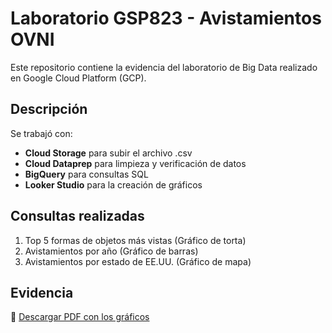 # Laboratorio GSP823 - Avistamientos OVNI

Este repositorio contiene la evidencia del laboratorio de Big Data realizado en Google Cloud Platform (GCP).

## Descripción

Se trabajó con:
- **Cloud Storage** para subir el archivo .csv
- **Cloud Dataprep** para limpieza y verificación de datos
- **BigQuery** para consultas SQL
- **Looker Studio** para la creación de gráficos

## Consultas realizadas

1. Top 5 formas de objetos más vistas (Gráfico de torta)
2. Avistamientos por año (Gráfico de barras)
3. Avistamientos por estado de EE.UU. (Gráfico de mapa)

## Evidencia

📄 [Descargar PDF con los gráficos](file:///C:/Users/javih/Downloads/lab.avistamiento.grf.pdf)
